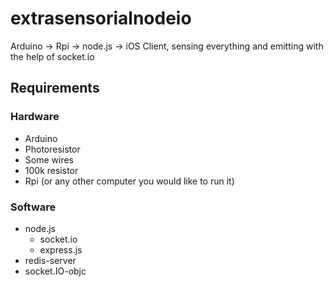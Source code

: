 # extrasensorialnodeio

Arduino -> Rpi -> node.js -> iOS Client, sensing everything and emitting with the help of socket.io

## Requirements
### Hardware
* Arduino
* Photoresistor
* Some wires
* 100k resistor
* Rpi (or any other computer you would like to run it)

### Software
* node.js
    * socket.io
    * express.js
* redis-server
* socket.IO-objc